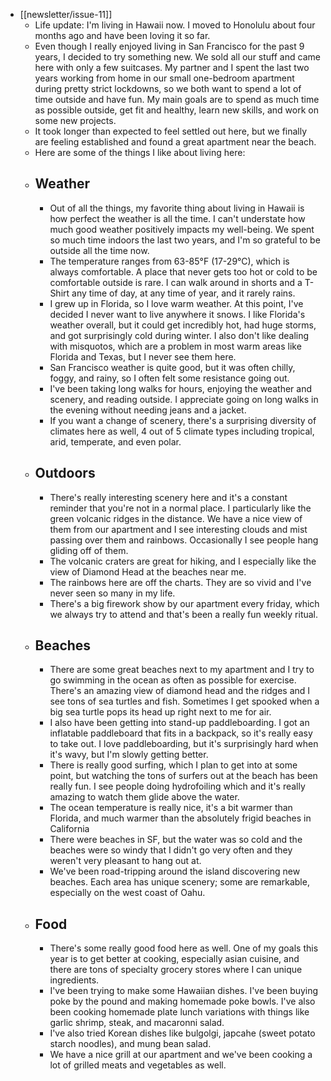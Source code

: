 - [[newsletter/issue-11]]
	- Life update: I'm living in Hawaii now. I moved to Honolulu about four months ago and have been loving it so far.
	- Even though I really enjoyed living in San Francisco for the past 9 years, I decided to try something new. We sold all our stuff and came here with only a few suitcases. My partner and I spent the last two years working from home in our small one-bedroom apartment during pretty strict lockdowns, so we both want to spend a lot of time outside and have fun. My main goals are to spend as much time as possible outside, get fit and healthy, learn new skills, and work on some new projects.
	- It took longer than expected to feel settled out here, but we finally are feeling established and found a great apartment near the beach.
	- Here are some of the things I like about living here:
	- ## Weather
		- Out of all the things, my favorite thing about living in Hawaii is how perfect the weather is all the time. I can't understate how much good weather positively impacts my well-being. We spent so much time indoors the last two years, and I'm so grateful to be outside all the time now.
		- The temperature ranges from 63-85°F (17-29°C), which is always comfortable. A place that never gets too hot or cold to be comfortable outside is rare. I can walk around in shorts and a T-Shirt any time of day, at any time of year, and it rarely rains.
		- I grew up in Florida, so I love warm weather. At this point, I've decided I never want to live anywhere it snows. I like Florida's weather overall, but it could get incredibly hot, had huge storms, and got surprisingly cold during winter. I also don't like dealing with misquotos, which are a problem in most warm areas like Florida and Texas, but I never see them here.
		- San Francisco weather is quite good, but it was often chilly, foggy, and rainy, so I often felt some resistance going out.
		- I've been taking long walks for hours, enjoying the weather and scenery, and reading outside. I appreciate going on long walks in the evening without needing jeans and a jacket.
		- If you want a change of scenery, there's a surprising diversity of climates here as well, 4 out of 5 climate types including tropical, arid, temperate, and even polar.
	- ## Outdoors
		- There's really interesting scenery here and it's a constant reminder that you're not in a normal place. I particularly like the green volcanic ridges in the distance. We have a nice view of them from our apartment and I see interesting clouds and mist passing over them and rainbows. Occasionally I see people hang gliding off of them.
		- The volcanic craters are great for hiking, and I especially like the view of Diamond Head at the beaches near me.
		- The rainbows here are off the charts. They are so vivid and I've never seen so many in my life.
		- There's a big firework show by our apartment every friday, which we always try to attend and that's been a really fun weekly ritual.
	- ## Beaches
		- There are some great beaches next to my apartment and I try to go swimming in the ocean as often as possible for exercise. There's an amazing view of diamond head and the ridges and I see tons of sea turtles and fish. Sometimes I get spooked when a big sea turtle pops its head up right next to me for air.
		- I also have been getting into stand-up paddleboarding. I got an inflatable paddleboard that fits in a backpack, so it's really easy to take out. I love paddleboarding, but it's surprisingly hard when it's wavy, but I'm slowly getting better.
		- There is really good surfing, which I plan to get into at some point, but watching the tons of surfers out at the beach has been really fun. I see people doing hydrofoiling which and it's really amazing to watch them glide above the water.
		- The ocean temperature is really nice, it's a bit warmer than Florida, and much warmer than the absolutely frigid beaches in California
		- There were beaches in SF, but the water was so cold and the beaches were so windy that I didn't go very often and they weren't very pleasant to hang out at.
		- We've been road-tripping around the island discovering new beaches. Each area has unique scenery; some are remarkable, especially on the west coast of Oahu.
	- ## Food
		- There's some really good food here as well. One of my goals this year is to get better at cooking, especially asian cuisine, and there are tons of specialty grocery stores where I can unique ingredients.
		- I've been trying to make some Hawaiian dishes. I've been buying poke by the pound and making homemade poke bowls. I've also been cooking homemade plate lunch variations with things like garlic shrimp, steak, and macaronni salad.
		- I've also tried Korean dishes like bulgolgi, japcahe (sweet potato starch noodles), and mung bean salad.
		- We have a nice grill at our apartment and we've been cooking a lot of grilled meats and vegetables as well.